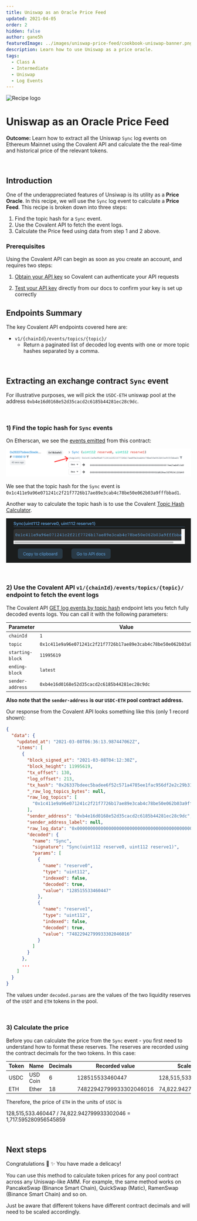 ```yaml
---
title: Uniswap as an Oracle Price Feed
updated: 2021-04-05
order: 2
hidden: false
author: gane5h
featuredImage: ../images/uniswap-price-feed/cookbook-uniswap-banner.png
description: Learn how to use Uniswap as a price oracle.
tags: 
  - Class A
  - Intermediate
  - Uniswap
  - Log Events
---
```




![Recipe logo](../images/uniswap-price-feed/cookbook-uniswap-banner.png)


# Uniswap as an Oracle Price Feed
<Aside>

**Outcome:** Learn how to extract all the Uniswap `Sync` log events on Ethereum Mainnet using the Covalent API and calculate the the real-time and historical price of the relevant tokens.

</Aside>

&nbsp;
## Introduction

One of the underappreciated features of Unsiwap is its utility as a **Price Oracle**. In this recipe, we will use the `Sync` log event to calculate a **Price Feed**. This recipe is broken down into three steps:
1. Find the topic hash for a `Sync` event.
2. Use the Covalent API to fetch the event logs.
3. Calculate the Price feed using data from step 1 and 2 above.


### Prerequisites

<Aside>

Using the Covalent API can begin as soon as you create an account, and requires two steps:

1. [Obtain your API key](https://www.covalenthq.com/platform/#/auth/register) so Covalent can authenticate your API requests

2. [Test your API key](https://www.covalenthq.com/docs/api/) directly from our docs to confirm your key is set up correctly

</Aside>


## Endpoints Summary

The key Covalent API endpoints covered here are:

<Definitions>

- `v1/{chainId}/events/topics/{topic}/`
  - Return a paginated list of decoded log events with one or more topic hashes separated by a comma.

</Definitions>


&nbsp;
## Extracting an exchange contract `Sync` event

For illustrative purposes, we will pick the `USDC-ETH` uniswap pool at the address `0xb4e16d0168e52d35cacd2c6185b44281ec28c9dc`. 

&nbsp;
### 1) Find the topic hash for `Sync` events

On Etherscan, we see the [events emitted](https://etherscan.io/address/0xb4e16d0168e52d35cacd2c6185b44281ec28c9dc#events) from this contract:

![Etherscan Events](./images/uniswap-price-feed/etherscan.png)

We see that the topic hash for the `Sync` event is `0x1c411e9a96e071241c2f21f7726b17ae89e3cab4c78be50e062b03a9fffbbad1`. 

Another way to calculate the topic hash is to use the Covalent [Topic Hash Calculator](../../tools/topic-calculator).


![Sync Topic Calculator](./images/uniswap-price-feed/topic-calculator.png)

&nbsp;
### 2) Use the Covalent API `v1/{chainId}/events/topics/{topic}/` endpoint to fetch the event logs

The Covalent API [GET log events by topic hash](https://www.covalenthq.com/docs/api/#get-/v1/{chainId}/events/topics/{topic}/) endpoint lets you fetch fully decoded events logs. You can call it with the following parameters:

<TableWrap>

|Parameter|Value|
|---|---|
|`chainId`|`1`|
|`topic`|`0x1c411e9a96e071241c2f21f7726b17ae89e3cab4c78be50e062b03a9fffbbad1`|
|`starting-block`|`11995619`|
|`ending-block`|`latest`|
|`sender-address`|`0xb4e16d0168e52d35cacd2c6185b44281ec28c9dc`|

</TableWrap>

**Also note that the `sender-address` is our `USDC-ETH` pool contract address.** 


Our response from the Covalent API looks something like this (only 1 record shown):

```json
{
  "data": {
    "updated_at": "2021-03-08T06:36:13.987447062Z",
    "items": [
      {
        "block_signed_at": "2021-03-08T04:12:30Z",
        "block_height": 11995619,
        "tx_offset": 130,
        "log_offset": 213,
        "tx_hash": "0x26337bdeec5badee6f52c571a4785ee1fac956df2e2c29b313ffae0477045f53",
        "_raw_log_topics_bytes": null,
        "raw_log_topics": [
          "0x1c411e9a96e071241c2f21f7726b17ae89e3cab4c78be50e062b03a9fffbbad1"
        ],
        "sender_address": "0xb4e16d0168e52d35cacd2c6185b44281ec28c9dc",
        "sender_address_label": null,
        "raw_log_data": "0x000000000000000000000000000000000000000000000000000074e25ab853df000000000000000000000000000000000000000000000fd828ec5f992412fd40",
        "decoded": {
          "name": "Sync",
          "signature": "Sync(uint112 reserve0, uint112 reserve1)",
          "params": [
            {
              "name": "reserve0",
              "type": "uint112",
              "indexed": false,
              "decoded": true,
              "value": "128515533460447"
            },
            {
              "name": "reserve1",
              "type": "uint112",
              "indexed": false,
              "decoded": true,
              "value": "74822942799933302046016"
            }
          ]
        }
      },
      ...
    ]
  }
}
```

The values under `decoded.params` are the values of the two liquidity reserves of the `USDT` and `ETH` tokens in the pool.

&nbsp;
### 3) Calculate the price

Before you can calculate the price from the `Sync` event - you first need to understand how to format these reserves. The reserves are recorded using the contract decimals for the two tokens. In this case:

<TableWrap>

|Token|Name|Decimals|Recorded value|Scaled value|
|---|---|---|---|---|
|USDC|USD Coin|6|128515533460447|128,515,533.460447|
|ETH|Ether|18|74822942799933302046016|74,822.942799933302046|

</TableWrap>

Therefore, the price of `ETH` in the units of `USDC` is

<Aside>

128,515,533.460447 / 74,822.942799933302046 = 1,717.595280956545859

</Aside>

&nbsp;
## Next steps

Congratulations :tada: :sparkles: You have made a delicacy!

You can use this method to calculate token prices for any pool contract across any Uniswap-like AMM. For example, the same method works on PancakeSwap (Binance Smart Chain), QuickSwap (Matic), RamenSwap (Binance Smart Chain) and so on.

Just be aware that different tokens have different contract decimals and will need to be scaled accordingly.

